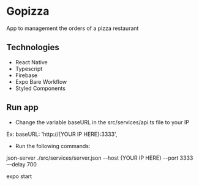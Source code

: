 # Gopizza
App to management the orders of a pizza restaurant

## Technologies
- React Native
- Typescript
- Firebase
- Expo Bare Workflow
- Styled Components


## Run app
- Change the variable baseURL in the src/services/api.ts file to your IP 

Ex: baseURL: 'http://{YOUR IP HERE}:3333',

- Run the following commands:

json-server ./src/services/server.json --host {YOUR IP HERE} --port 3333 —delay 700

expo start
